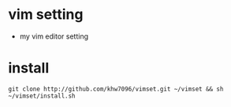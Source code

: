 # vim setting
* my vim editor setting

# install
```
git clone http://github.com/khw7096/vimset.git ~/vimset && sh ~/vimset/install.sh
```
